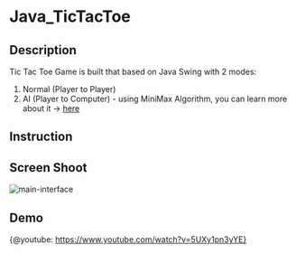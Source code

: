 # Java_TicTacToe
## Description
Tic Tac Toe Game is built that based on Java Swing with 2 modes:
1. Normal (Player to Player)
2. AI (Player to Computer) - using MiniMax Algorithm, you can learn more about it -> [here](https://www.stdio.vn/giai-thuat-lap-trinh/giai-thuat-tim-kiem-minimax-s1EVnH)
## Instruction
## Screen Shoot
![main-interface](https://live.staticflickr.com/65535/51003751780_187cc3c770_b.jpg)
## Demo
{@youtube: https://www.youtube.com/watch?v=5UXy1pn3yYE}
